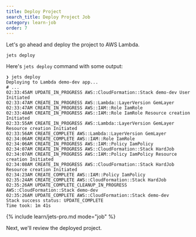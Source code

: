 ```yaml
---
title: Deploy Project
search_title: Deploy Project Job
category: learn-job
order: 7
---
```


Let's go ahead and deploy the project to AWS Lambda.

    jets deploy

Here's `jets deploy` command with some output:

    ❯ jets deploy
    Deploying to Lambda demo-dev app...
    # ...
    02:33:45AM UPDATE_IN_PROGRESS AWS::CloudFormation::Stack demo-dev User Initiated
    02:33:47AM CREATE_IN_PROGRESS AWS::Lambda::LayerVersion GemLayer
    02:33:47AM CREATE_IN_PROGRESS AWS::IAM::Role IamRole
    02:33:48AM CREATE_IN_PROGRESS AWS::IAM::Role IamRole Resource creation Initiated
    02:33:55AM CREATE_IN_PROGRESS AWS::Lambda::LayerVersion GemLayer Resource creation Initiated
    02:33:56AM CREATE_COMPLETE AWS::Lambda::LayerVersion GemLayer
    02:34:06AM CREATE_COMPLETE AWS::IAM::Role IamRole
    02:34:06AM CREATE_IN_PROGRESS AWS::IAM::Policy IamPolicy
    02:34:07AM CREATE_IN_PROGRESS AWS::CloudFormation::Stack HardJob
    02:34:07AM CREATE_IN_PROGRESS AWS::IAM::Policy IamPolicy Resource creation Initiated
    02:34:08AM CREATE_IN_PROGRESS AWS::CloudFormation::Stack HardJob Resource creation Initiated
    02:34:23AM CREATE_COMPLETE AWS::IAM::Policy IamPolicy
    02:35:24AM CREATE_COMPLETE AWS::CloudFormation::Stack HardJob
    02:35:26AM UPDATE_COMPLETE_CLEANUP_IN_PROGRESS AWS::CloudFormation::Stack demo-dev
    02:35:26AM UPDATE_COMPLETE AWS::CloudFormation::Stack demo-dev
    Stack success status: UPDATE_COMPLETE
    Time took: 1m 41s

{% include learn/jets-pro.md mode="job" %}

Next, we'll review the deployed project.
